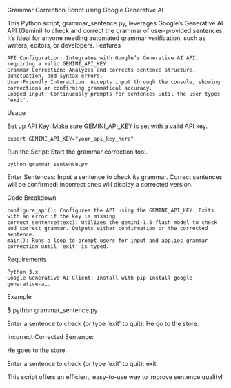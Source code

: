 Grammar Correction Script using Google Generative AI

This Python script, grammar_sentence.py, leverages Google’s Generative AI API (Gemini) to check and correct the grammar of user-provided sentences. It’s ideal for anyone needing automated grammar verification, such as writers, editors, or developers.
Features

    API Configuration: Integrates with Google’s Generative AI API, requiring a valid GEMINI_API_KEY.
    Grammar Correction: Analyzes and corrects sentence structure, punctuation, and syntax errors.
    User-Friendly Interaction: Accepts input through the console, showing corrections or confirming grammatical accuracy.
    Looped Input: Continuously prompts for sentences until the user types 'exit'.

Usage

Set up API Key: Make sure GEMINI_API_KEY is set with a valid API key.

    export GEMINI_API_KEY="your_api_key_here"

Run the Script: Start the grammar correction tool.

    python grammar_sentence.py

Enter Sentences: Input a sentence to check its grammar. Correct sentences will be confirmed; incorrect ones will display a corrected version.

Code Breakdown

    configure_api(): Configures the API using the GEMINI_API_KEY. Exits with an error if the key is missing.
    correct_sentence(text): Utilizes the gemini-1.5-flash model to check and correct grammar. Outputs either confirmation or the corrected sentence.
    main(): Runs a loop to prompt users for input and applies grammar correction until 'exit' is typed.

Requirements

    Python 3.x
    Google Generative AI Client: Install with pip install google-generative-ai.

Example

$ python grammar_sentence.py


Enter a sentence to check (or type 'exit' to quit): He go to the store.

Incorrect
Corrected Sentence:

He goes to the store.

Enter a sentence to check (or type 'exit' to quit): exit

This script offers an efficient, easy-to-use way to improve sentence quality!
